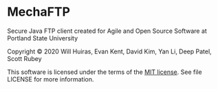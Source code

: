 # MechaFTP

Secure Java FTP client created for Agile and Open Source Software at Portland State University

Copyright © 2020 Will Huiras, Evan Kent, David Kim, Yan Li, Deep Patel, Scott Rubey

This software is licensed under the terms of the [MIT license](LICENSE). See file LICENSE for more information.